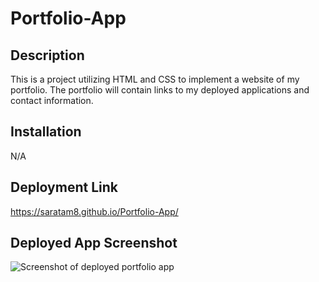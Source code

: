 # Portfolio-App

## Description
This is a project utilizing HTML and CSS to implement a website of my portfolio. The portfolio will contain links to my deployed applications and contact information.

## Installation
N/A

## Deployment Link
https://saratam8.github.io/Portfolio-App/

## Deployed App Screenshot
![Screenshot of deployed portfolio app](./images/Website%20Screenshot.png)

